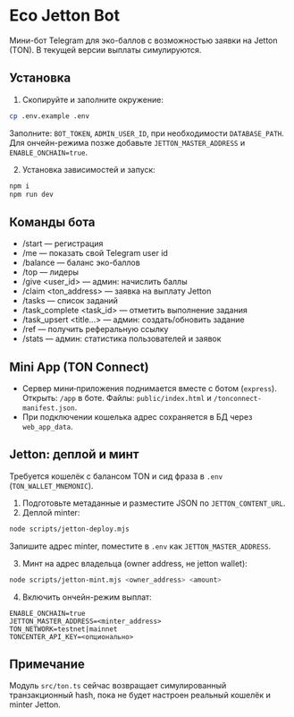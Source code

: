 # Eco Jetton Bot

Мини-бот Telegram для эко-баллов с возможностью заявки на Jetton (TON). В текущей версии выплаты симулируются.

## Установка

1) Скопируйте и заполните окружение:
```bash
cp .env.example .env
```
Заполните: `BOT_TOKEN`, `ADMIN_USER_ID`, при необходимости `DATABASE_PATH`. Для ончейн-режима позже добавьте `JETTON_MASTER_ADDRESS` и `ENABLE_ONCHAIN=true`.

2) Установка зависимостей и запуск:
```bash
npm i
npm run dev
```

## Команды бота
- /start — регистрация
- /me — показать свой Telegram user id
- /balance — баланс эко-баллов
- /top — лидеры
- /give <user_id> <amount> — админ: начислить баллы
- /claim <ton_address> <amount> — заявка на выплату Jetton
- /tasks — список заданий
- /task_complete <task_id> — отметить выполнение задания
- /task_upsert <id> <points> <title...> — админ: создать/обновить задание
- /ref — получить реферальную ссылку
- /stats — админ: статистика пользователей и заявок

## Mini App (TON Connect)
- Сервер мини‑приложения поднимается вместе с ботом (`express`). Открыть: `/app` в боте. Файлы: `public/index.html` и `/tonconnect-manifest.json`.
- При подключении кошелька адрес сохраняется в БД через `web_app_data`.

## Jetton: деплой и минт
Требуется кошелёк с балансом TON и сид фраза в `.env` (`TON_WALLET_MNEMONIC`).

1) Подготовьте метаданные и разместите JSON по `JETTON_CONTENT_URL`.
2) Деплой minter:
```bash
node scripts/jetton-deploy.mjs
```
Запишите адрес minter, поместите в `.env` как `JETTON_MASTER_ADDRESS`.

3) Минт на адрес владельца (owner address, не jetton wallet):
```bash
node scripts/jetton-mint.mjs <owner_address> <amount>
```

4) Включить ончейн-режим выплат:
```
ENABLE_ONCHAIN=true
JETTON_MASTER_ADDRESS=<minter_address>
TON_NETWORK=testnet|mainnet
TONCENTER_API_KEY=<опционально>
```

## Примечание
Модуль `src/ton.ts` сейчас возвращает симулированный транзакционный hash, пока не будет настроен реальный кошелёк и minter Jetton.